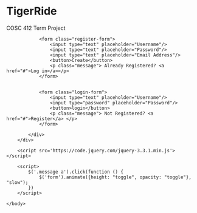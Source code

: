 # TigerRide
COSC 412 Term Project 

<!DOCTYPE html>

<html>
    <head>
        <title>Login</title>
        <link rel="stylesheet" type="text/css" href="login_style.css">
    </head>
    <body>
        <div class="login-page">
            <div class="form">
                
                <form class="register-form">
                    <input type="text" placeholder="Username"/>
                    <input type="text" placeholder="Password"/>
                    <input type="text" placeholder="Email Address"/>
                    <button>Create</button>
                    <p class="message"> Already Registered? <a href="#">Log in</a></p>
                </form>


                <form class="login-form">
                    <input type="text" placeholder="Username"/>
                    <input type="password" placeholder="Password"/>
                    <button>login</button>
                    <p class="message"> Not Registered? <a href="#">Register</a> </p>
                </form>
                
            </div>
        </div>

        <script src='https://code.jquery.com/jquery-3.3.1.min.js'></script>

        <script>
            $('.message a').click(function () {
                $('form').animate({height: "toggle", opacity: "toggle"}, "slow");
            })
        </script>
        
    </body>
</html>

